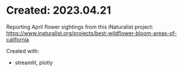 # Created: 2023.04.21
Reporting April flower sightings from this iNaturalist project: 
https://www.inaturalist.org/projects/best-wildflower-bloom-areas-of-california

Created with:
- streamlit, plotly

